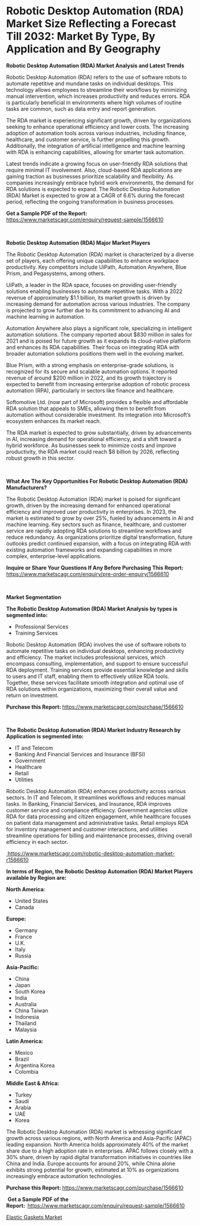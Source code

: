 <p><h1>Robotic Desktop Automation (RDA) Market Size Reflecting a Forecast Till 2032: Market By Type, By Application and By Geography</h1></p><p><strong>Robotic Desktop Automation (RDA) Market Analysis and Latest Trends</strong></p>
<p><p>Robotic Desktop Automation (RDA) refers to the use of software robots to automate repetitive and mundane tasks on individual desktops. This technology allows employees to streamline their workflows by minimizing manual intervention, which increases productivity and reduces errors. RDA is particularly beneficial in environments where high volumes of routine tasks are common, such as data entry and report generation.</p><p>The RDA market is experiencing significant growth, driven by organizations seeking to enhance operational efficiency and lower costs. The increasing adoption of automation tools across various industries, including finance, healthcare, and customer service, is further propelling this growth. Additionally, the integration of artificial intelligence and machine learning with RDA is enhancing capabilities, allowing for smarter task automation.</p><p>Latest trends indicate a growing focus on user-friendly RDA solutions that require minimal IT involvement. Also, cloud-based RDA applications are gaining traction as businesses prioritize scalability and flexibility. As companies increasingly embrace hybrid work environments, the demand for RDA solutions is expected to expand. The Robotic Desktop Automation (RDA) Market is expected to grow at a CAGR of 6.6% during the forecast period, reflecting the ongoing transformation in business processes.</p></p>
<p><strong>Get a Sample PDF of the Report:&nbsp;</strong> <a href="https://www.marketscagr.com/enquiry/request-sample/1566610?utm_campaign=2480&utm_medium=2&utm_source=Github&utm_content=ia&utm_term=22032025&utm_id=robotic-desktop-automation-rda">https://www.marketscagr.com/enquiry/request-sample/1566610</a></p>
<p>&nbsp;</p>
<p><strong>Robotic Desktop Automation (RDA) Major Market Players</strong></p>
<p><p>The Robotic Desktop Automation (RDA) market is characterized by a diverse set of players, each offering unique capabilities to enhance workplace productivity. Key competitors include UiPath, Automation Anywhere, Blue Prism, and Pegasystems, among others. </p><p>UiPath, a leader in the RDA space, focuses on providing user-friendly solutions enabling businesses to automate repetitive tasks. With a 2022 revenue of approximately $1.1 billion, its market growth is driven by increasing demand for automation across various industries. The company is projected to grow further due to its commitment to advancing AI and machine learning in automation.</p><p>Automation Anywhere also plays a significant role, specializing in intelligent automation solutions. The company reported about $830 million in sales for 2021 and is poised for future growth as it expands its cloud-native platform and enhances its RDA capabilities. Their focus on integrating RDA with broader automation solutions positions them well in the evolving market.</p><p>Blue Prism, with a strong emphasis on enterprise-grade solutions, is recognized for its secure and scalable automation options. It reported revenue of around $200 million in 2022, and its growth trajectory is expected to benefit from increasing enterprise adoption of robotic process automation (RPA), particularly in sectors like finance and healthcare.</p><p>Softomotive Ltd. (now part of Microsoft) provides a flexible and affordable RDA solution that appeals to SMEs, allowing them to benefit from automation without considerable investment. Its integration into Microsoft’s ecosystem enhances its market reach.</p><p>The RDA market is expected to grow substantially, driven by advancements in AI, increasing demand for operational efficiency, and a shift toward a hybrid workforce. As businesses seek to minimize costs and improve productivity, the RDA market could reach $8 billion by 2026, reflecting robust growth in this sector.</p></p>
<p>&nbsp;</p>
<p><strong>What Are The Key Opportunities For Robotic Desktop Automation (RDA) Manufacturers?</strong></p>
<p><p>The Robotic Desktop Automation (RDA) market is poised for significant growth, driven by the increasing demand for enhanced operational efficiency and improved user productivity in enterprises. In 2023, the market is estimated to grow by over 25%, fueled by advancements in AI and machine learning. Key sectors such as finance, healthcare, and customer service are rapidly adopting RDA solutions to streamline workflows and reduce redundancy. As organizations prioritize digital transformation, future outlooks predict continued expansion, with a focus on integrating RDA with existing automation frameworks and expanding capabilities in more complex, enterprise-level applications.</p></p>
<p><strong>Inquire or Share Your Questions If Any Before Purchasing This Report:</strong> <a href="https://www.marketscagr.com/enquiry/pre-order-enquiry/1566610?utm_campaign=2480&utm_medium=2&utm_source=Github&utm_content=ia&utm_term=22032025&utm_id=robotic-desktop-automation-rda">https://www.marketscagr.com/enquiry/pre-order-enquiry/1566610</a></p>
<p>&nbsp;</p>
<p><strong>Market Segmentation</strong></p>
<p><strong>The Robotic Desktop Automation (RDA) Market Analysis by types is segmented into:</strong></p>
<p><ul><li>Professional Services</li><li>Training Services</li></ul></p>
<p><p>Robotic Desktop Automation (RDA) involves the use of software robots to automate repetitive tasks on individual desktops, enhancing productivity and efficiency. The market includes professional services, which encompass consulting, implementation, and support to ensure successful RDA deployment. Training services provide essential knowledge and skills to users and IT staff, enabling them to effectively utilize RDA tools. Together, these services facilitate smooth integration and optimal use of RDA solutions within organizations, maximizing their overall value and return on investment.</p></p>
<p><strong>Purchase this Report:&nbsp;</strong><a href="https://www.marketscagr.com/purchase/1566610?utm_campaign=2480&utm_medium=2&utm_source=Github&utm_content=ia&utm_term=22032025&utm_id=robotic-desktop-automation-rda">https://www.marketscagr.com/purchase/1566610</a></p>
<p>&nbsp;</p>
<p><strong>The Robotic Desktop Automation (RDA) Market Industry Research by Application is segmented into:</strong></p>
<p><ul><li>IT and Telecom</li><li>Banking And Financial Services and Insurance (BFSI)</li><li>Government</li><li>Healthcare</li><li>Retail</li><li>Utilities</li></ul></p>
<p><p>Robotic Desktop Automation (RDA) enhances productivity across various sectors. In IT and Telecom, it streamlines workflows and reduces manual tasks. In Banking, Financial Services, and Insurance, RDA improves customer service and compliance efficiency. Government agencies utilize RDA for data processing and citizen engagement, while healthcare focuses on patient data management and administrative tasks. Retail employs RDA for inventory management and customer interactions, and utilities streamline operations for billing and maintenance processes, driving overall efficiency in each sector.</p></p>
<p><a href="https://www.marketscagr.com/robotic-desktop-automation-market-r1566610?utm_campaign=2480&utm_medium=2&utm_source=Github&utm_content=ia&utm_term=22032025&utm_id=robotic-desktop-automation-rda">&nbsp;https://www.marketscagr.com/robotic-desktop-automation-market-r1566610</a></p>
<p><strong>In terms of Region, the Robotic Desktop Automation (RDA) Market Players available by Region are:</strong></p>
<p>
    <p> <strong> North America: </strong>
        <ul>
            <li>United States</li>
            <li>Canada</li>
        </ul>
        </p> 
    <p> <strong> Europe: </strong>
        <ul>
            <li>Germany</li>
            <li>France</li>
            <li>U.K.</li>
            <li>Italy</li>
            <li>Russia</li>
        </ul>
        </p> 
    <p> <strong> Asia-Pacific: </strong>
        <ul>
            <li>China</li>
            <li>Japan</li>
            <li>South Korea</li>
            <li>India</li>
            <li>Australia</li>
            <li>China Taiwan</li>
            <li>Indonesia</li>
            <li>Thailand</li>
            <li>Malaysia</li>
        </ul>
        </p> 
    <p> <strong> Latin America: </strong>
        <ul>
            <li>Mexico</li>
            <li>Brazil</li>
            <li>Argentina Korea</li>
            <li>Colombia</li>
        </ul>
        </p> 
    <p> <strong> Middle East & Africa: </strong>
        <ul>
            <li>Turkey</li>
            <li>Saudi</li>
            <li>Arabia</li>
            <li>UAE</li>
            <li>Korea</li>
        </ul>
    </p>
    </p>
<p><p>The Robotic Desktop Automation (RDA) market is witnessing significant growth across various regions, with North America and Asia-Pacific (APAC) leading expansion. North America holds approximately 40% of the market share due to a high adoption rate in enterprises. APAC follows closely with a 30% share, driven by rapid digital transformation initiatives in countries like China and India. Europe accounts for around 20%, while China alone exhibits strong potential for growth, estimated at 10% as organizations increasingly embrace automation technologies.</p></p>
<p><strong>Purchase this Report: </strong><a href="https://www.marketscagr.com/purchase/1566610?utm_campaign=2480&utm_medium=2&utm_source=Github&utm_content=ia&utm_term=22032025&utm_id=robotic-desktop-automation-rda">https://www.marketscagr.com/purchase/1566610</a></p>
<p>&nbsp;<strong>Get a Sample PDF of the Report:&nbsp;&nbsp;</strong><a href="https://www.marketscagr.com/enquiry/request-sample/1566610?utm_campaign=2480&utm_medium=2&utm_source=Github&utm_content=ia&utm_term=22032025&utm_id=robotic-desktop-automation-rda">https://www.marketscagr.com/enquiry/request-sample/1566610</a></p>
<p><strong></strong></p>
<p><p><a href="https://github.com/pelahotayabe/Market-Research-Report-List-1/blob/main/elastic-gaskets-market.md?utm_campaign=2480&utm_medium=2&utm_source=Github&utm_content=ia&utm_term=22032025&utm_id=robotic-desktop-automation-rda">Elastic Gaskets Market</a></p></p>